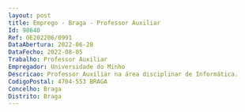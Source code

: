 ```yaml
--- 
layout: post
title: Emprego - Braga - Professor Auxiliar
Id: 98640
Ref: OE202206/0991
DataAbertura: 2022-06-28
DataFecho: 2022-08-05
Trabalho: Professor Auxiliar
Empregador: Universidade do Minho
Descricao: Professor Auxiliar na área disciplinar de Informática.
CodigoPostal: 4704-553 BRAGA
Concelho: Braga
Distrito: Braga
--- 
```

